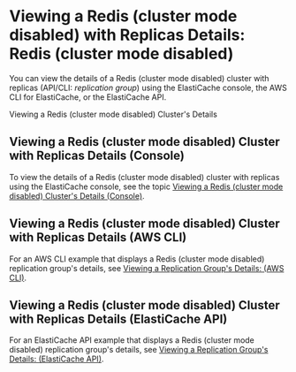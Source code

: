 # Viewing a Redis \(cluster mode disabled\) with Replicas Details: Redis \(cluster mode disabled\)<a name="Replication.ViewDetails.Redis"></a>

You can view the details of a Redis \(cluster mode disabled\) cluster with replicas \(API/CLI: *replication group*\) using the ElastiCache console, the AWS CLI for ElastiCache, or the ElastiCache API\.

Viewing a Redis \(cluster mode disabled\) Cluster's Details

## Viewing a Redis \(cluster mode disabled\) Cluster with Replicas Details \(Console\)<a name="Replication.ViewDetails.Redis.CON"></a>

To view the details of a Redis \(cluster mode disabled\) cluster with replicas using the ElastiCache console, see the topic [Viewing a Redis \(cluster mode disabled\) Cluster's Details \(Console\)](Clusters.ViewDetails.CON.Redis.md)\.

## Viewing a Redis \(cluster mode disabled\) Cluster with Replicas Details \(AWS CLI\)<a name="Replication.ViewDetails.Redis.CLI"></a>

For an AWS CLI example that displays a Redis \(cluster mode disabled\) replication group's details, see [Viewing a Replication Group's Details: \(AWS CLI\)](Replication.ViewDetails.CLI.md)\.

## Viewing a Redis \(cluster mode disabled\) Cluster with Replicas Details \(ElastiCache API\)<a name="Replication.ViewDetails.Redis.API"></a>

For an ElastiCache API example that displays a Redis \(cluster mode disabled\) replication group's details, see [Viewing a Replication Group's Details: \(ElastiCache API\)](Replication.ViewDetails.API.md)\.